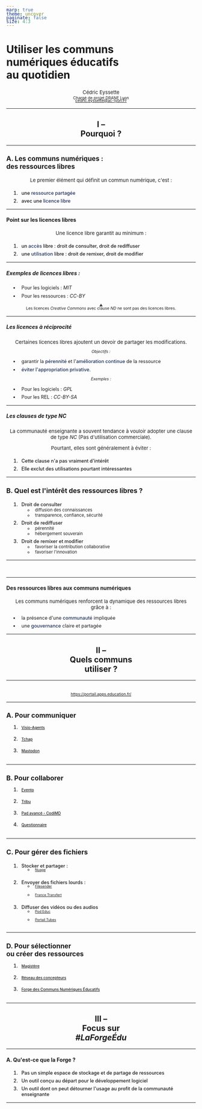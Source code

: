 ```yaml
---
marp: true
theme: uncover
paginate: false
size: 4:3
---
```


<style>
h2{text-align:center;}
strong{font-weight:500; color:rgb(27 45 87);}
img{max-width:100%}
p, h3, h4, h5{text-align:left}
</style>

<!-- _class: invert -->
<style scoped>
section{background: rgb(71,94,149);background: linear-gradient(315deg, rgb(53 89 174 / 89%) 0%, rgb(27 45 87 / 89%) 20%, rgb(10 24 56) 53%, rgba(28, 25, 50, 1) 99%);
color:white}
h1{ margin-bottom:0.75em;}
h1 span{font-size:0.7em; line-height:1em!important; display:block; margin-top:0.25em}
p{text-align:center}
p span {font-size:0.8em; line-height:1em!important;display:block;margin-top:0.25em;}
a {font-size:0.8em; display:block; margin-top:-0.5em; }
</style>

# Utiliser les communs <br>numériques éducatifs<br>au quotidien<!-- fit -->

Cédric Eyssette
<span>Chargé de projet DRANE Lyon</span>
cedric.eyssette@ac-lyon.Fr


---
<!-- _class: invert -->
## I – <br>Pourquoi ?<!-- fit -->


---
<!-- _class:  -->
### A. Les communs numériques :<br> des ressources libres <!-- fit -->

Le premier élément qui définit un commun numérique, c'est :

1. une **ressource partagée**
2. avec une **licence libre**


---
<!-- _class:  -->
#### Point sur les licences libres


Une licence libre garantit au minimum :
1) un **accès** libre : droit de consulter, droit de rediffuser
2) une **utilisation** libre : droit de remixer, droit de modifier

<!-- 
Lien avec les 5R :
accès libre : Retenir / Reditribuer / Réutiliser
utilisation libre : Remixer / Réviser
 -->

---
<!-- _class:  -->

##### Exemples de licences libres :

* Pour les logiciels : _MIT_
* Pour les ressources : _CC-BY_

<span data-marpit-fragment="1">:warning: Les licences _Creative Commons_ avec clause _ND_ ne sont pas des licences libres.</span>


---
<!-- _class:  -->
<style scoped>
p, ul {font-size:0.9em}
</style>

##### Les licences _à réciprocité_

Certaines licences libres ajoutent un devoir de partager les modifications.

<span data-marpit-fragment="1">_Objectifs :_</span>
* garantir la **pérennité** et l'**amélioration continue** de la ressource
* **éviter l'appropriation privative**.

<span data-marpit-fragment="2">_Exemples :_</span>
* Pour les logiciels : _GPL_
* Pour les REL : _CC-BY-SA_


---
<!-- _class:  -->
<style scoped>
p, ol {font-size:0.94em}
</style>
##### Les clauses de type _NC_

La communauté enseignante a souvent tendance à vouloir adopter une clause de type _NC_ (Pas d'utilisation commerciale).

Pourtant, elles sont généralement à éviter :

1) Cette clause n'a pas vraiment d'intérêt
2) Elle exclut des utilisations pourtant intéressantes



---
<!-- _class:  -->
<style scoped>
ol{font-size:0.9em}
ol li {font-weight:500; margin-top:0.5em}
ol ul li {font-weight:normal; margin-top:0em}
</style>
### B. Quel est l'intérêt des ressources libres ?<!-- fit -->

1) Droit de consulter
	* diffusion des connaissances
	* transparence, confiance, sécurité
2) Droit de rediffuser
	* pérennité
	* hébergement souverain
3) Droit de remixer et modifier
	* favoriser la contribution collaborative
	* favoriser l'innovation


---
<!-- _class:  -->
<style scoped>
section{padding:0px; padding-left:20px;}
</style>
![](https://eyssette.forge.apps.education.fr/mindmap/interet-ressources-libres.svg)


---
<!-- _class:  -->
#### Des ressources libres aux communs numériques

Les communs numériques renforcent la dynamique des ressources libres grâce à :
* la présence d'une **communauté** impliquée
* une **gouvernance** claire et partagée

---
<!-- _class: invert -->
## II – <br>Quels communs <br>utiliser ?<!-- fit -->







---
<!-- _class:  -->
<style scoped>
p{text-align:center}
</style>

[![](https://minio.apps.education.fr/codimd-prod/uploads/2b62439c063b7b1b31dcfaf37.png)](https://portail.apps.education.fr/)

https://portail.apps.education.fr/

<!-- _Apps Éducation_ est une plateforme développée au sein de la Direction du Numérique pour l'Education, qui propose les outils essentiels du quotidien à l'ensemble des agents de l'Éducation nationale.

Ce projet offre aux utilisateurs une plateforme de Services Numériques Partagés, à l'échelle nationale à laquelle l'agent conserve son accès même en cas de changement d'académie. -->

---
<style scoped>
ol{margin-top:1.5em}
li{margin-top:0.5em; margin-left:2em; padding-left:0.5em}
img{height:1em; margin-left:1em}
</style>

### A. Pour communiquer

1) [Visio-Agents](https://portail.apps.education.fr/services/visio-agents) ![](https://portail.apps.education.fr/objects/services/F455eEhAuRNeEG4ZF/logo_vWfSgsbM4Rkd4JmrJ.png) 
1) [Tchap](https://portail.apps.education.fr/services/tchap) ![](https://portail.apps.education.fr/objects/services/KoJMyx2j6qTQCsrNr/logo_GJnqbsreniasNwcGx.png)
1) [Mastodon](https://portail.apps.education.fr/services/wHS2Ly6uhb5WAko7N/mastodon) ![](https://portail.apps.education.fr/objects/services/kigPQPzJzJr8gzv3L/logo_hNfuQeKwRcBE8AjyS.png)


---
<!-- _class:  -->
<style scoped>
ol{margin-top:1.5em}
li{margin-top:0.5em; margin-left:2em; padding-left:0.5em}
img{height:1em; margin-left:1em}
</style>


### <span data-marpit-fragment="1">B. Pour collaborer</span>
1) [Evento](https://portail.apps.education.fr/services/evento) ![](https://portail.apps.education.fr/objects/services/nnj3Pbycimi7tfpFv/logo_tm37bZstt5iBKzan6.png)
2) [Tribu](https://portail.apps.education.fr/services/tribu) ![](https://portail.apps.education.fr/objects/services/cE3qZy33EsQXfhT5P/logo_wXtmZssQmiYn4dTai.png) 
3) [Pad avancé - CodiMD](https://portail.apps.education.fr/services/pad-avance-codimd) ![](https://portail.apps.education.fr/objects/services/uNLzmr4eEmjaJY6MW/logo_Pt659Lwqhs8LXgH65.png)
4) [Questionnaire](https://portail.apps.education.fr/services/questionnaire) ![](https://portail.apps.education.fr/objects/services/MfGeGfvZiHw5KKMit/logo_769ainZt3gqi8N9xE.png)



---
<!-- _class:  -->
<style scoped>
h3{font-size:1.25em}
ol{margin-top:1em}
ol > li{margin-top:0.5em; margin-left:1em; padding-left:0.5em}
ul{margin-top:0.25em}
ul li {margin-left:1em;}
img{height:1em; margin-left:0.25em}
</style>


### C. Pour gérer des fichiers
1) Stocker et partager :
	- [Nuage](https://portail.apps.education.fr/services/nuage) ![](https://portail.apps.education.fr/objects/services/FLXmQM6rXhgLK5n4C/logo_P4M8xEkGz9gs5uPrY.png)
2) Envoyer des fichiers lourds :
	- [Filesender](https://portail.apps.education.fr/services/filesender) ![](https://portail.apps.education.fr/objects/services/jJ9DZmcwSS8wHp4Qy/logo_YmucsPkY8pWPSvtSm.png)
	- [France Transfert](https://portail.apps.education.fr/services/france-transfert) ![](https://portail.apps.education.fr/objects/services/vaCHX8wd8foch7g2K/logo_DD5Dki8nLGtCYuMmA.png)
3) Diffuser des vidéos ou des audios
	- [Pod Educ](https://portail.apps.education.fr/services/pod-educ) ![](https://portail.apps.education.fr/objects/services/nGqTuxnA2jNwPaoTY/logo_pcBNj3wNQx9J4aiMq.png)
	- [Portail Tubes](https://portail.apps.education.fr/services/portail-tubes) ![](https://portail.apps.education.fr/objects/services/FxFukZiNsAsA8RHaF/logo_osQCZpbZnG3fMi6uC.png)


---
<!-- _class:  -->
<style scoped>
ol{margin-top:1.5em}
li{margin-top:0.5em; margin-left:2em; padding-left:0.5em}
img{height:1.25em; margin-left:1em}
</style>

### D. Pour sélectionner <br>ou créer des ressources
1) [Magistère](https://portail.apps.education.fr/services/wHS2Ly6uhb5WAko7N/magistere) ![](https://portail.apps.education.fr/objects/services/2pAmB2R7T3mBtCGtp/logo_oejubbN67TptXxEsG.png)
1) [Réseau des concepteurs](https://portail.apps.education.fr/services/wHS2Ly6uhb5WAko7N/reseau-des-concepteurs) ![](https://portail.apps.education.fr/objects/services/vfjG8Du2ejp8JSJ5N/logo_vPRTzJANDCsBMDJ2j.png)
2) [Forge des Communs Numériques Éducatifs](https://portail.apps.education.fr/services/forge-des-communs-numeriques-educatifs) ![](https://portail.apps.education.fr/objects/services/LzKZHzoxvb6KCdK9u/logo_eifTF6ANaigNWNdza.png)


---
<!-- _class: invert -->
## III – <br>Focus sur <br>_#LaForgeÉdu_<!-- fit -->


---
<!-- _class:  -->
#### A. Qu'est-ce que la Forge ?

1) Pas un simple espace de stockage et de partage de ressources
2) Un outil conçu au départ pour le développement logiciel
3) Un outil dont on peut détourner l'usage au profit de la communauté enseignante

---
<!-- _class:  -->
<style scoped>
section{padding:0;padding-left:10px}
img{margin-left:0.85em}
</style>


[![](https://eyssette.forge.apps.education.fr/mindmap/usages-possibles-forge.svg)](https://mymarkmap.forge.apps.education.fr/#https://eyssette.forge.apps.education.fr/mindmap/usages-possibles-forge.md)


